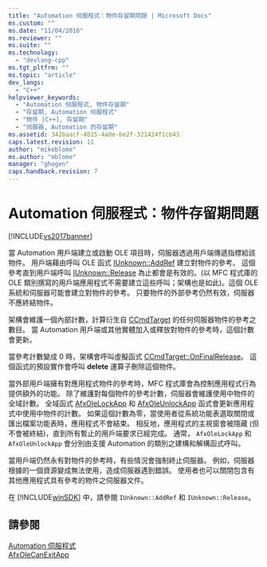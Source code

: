 ```yaml
---
title: "Automation 伺服程式：物件存留期問題 | Microsoft Docs"
ms.custom: ""
ms.date: "11/04/2016"
ms.reviewer: ""
ms.suite: ""
ms.technology: 
  - "devlang-cpp"
ms.tgt_pltfrm: ""
ms.topic: "article"
dev_langs: 
  - "C++"
helpviewer_keywords: 
  - "Automation 伺服程式, 物件存留期"
  - "存留期, Automation 伺服程式"
  - "物件 [C++], 存留期"
  - "伺服器, Automation 的存留期"
ms.assetid: 342baacf-4015-4a0e-be2f-321424f1cb43
caps.latest.revision: 11
author: "mikeblome"
ms.author: "mblome"
manager: "ghogen"
caps.handback.revision: 7
---
```

# Automation 伺服程式：物件存留期問題
[!INCLUDE[vs2017banner](../assembler/inline/includes/vs2017banner.md)]

當 Automation 用戶端建立或啟動 OLE 項目時，伺服器透過用戶端傳遞指標給該物件。  用戶端藉由呼叫 OLE 函式 [IUnknown::AddRef](http://msdn.microsoft.com/library/windows/desktop/ms691379) 建立對物件的參考。  這個參考直到用戶端呼叫 [IUnknown::Release](http://msdn.microsoft.com/library/windows/desktop/ms682317) 為止都會是有效的。\(以 MFC 程式庫的 OLE 類別撰寫的用戶端應用程式不需要建立這些呼叫；架構也是如此\)。這個 OLE 系統和伺服器可能會建立對物件的參考。  只要物件的外部參考仍然有效，伺服器不應終結物件。  
  
 架構會維護一個內部計數，計算衍生自 [CCmdTarget](../mfc/reference/ccmdtarget-class.md) 的任何伺服器物件的參考之數目。  當 Automation 用戶端或其他實體加入或釋放對物件的參考時，這個計數會更新。  
  
 當參考計數變成 0 時，架構會呼叫虛擬函式 [CCmdTarget::OnFinalRelease](../Topic/CCmdTarget::OnFinalRelease.md)。  這個函式的預設實作會呼叫 **delete** 運算子刪除這個物件。  
  
 當外部用戶端擁有對應用程式物件的參考時，MFC 程式庫會為控制應用程式行為提供額外的功能。  除了維護對每個物件的參考計數，伺服器會維護使用中物件的全域計數。  全域函式 [AfxOleLockApp](../Topic/AfxOleLockApp.md) 和 [AfxOleUnlockApp](../Topic/AfxOleUnlockApp.md) 函式會更新應用程式中使用中物件的計數。  如果這個計數為零，當使用者從系統功能表選取關閉或匯出檔案功能表時，應用程式不會結束。  相反地，應用程式的主視窗會被隱藏 \(但不會被終結\)，直到所有暫止的用戶端要求已經完成。  通常， `AfxOleLockApp` 和 `AfxOleUnlockApp` 會分別由支援 Automation 的類別之建構和解構函式呼叫。  
  
 當用戶端仍然永有對物件的參考時，有些情況會強制終止伺服器。  例如，伺服器根據的一個資源變成無法使用，造成伺服器遇到錯誤。  使用者也可以關閉包含有其他應用程式具有參考的物件之伺服器文件。  
  
 在 [!INCLUDE[winSDK](../atl/includes/winsdk_md.md)] 中，請參閱 `IUnknown::AddRef` 和 `IUnknown::Release`。  
  
## 請參閱  
 [Automation 伺服程式](../mfc/automation-servers.md)   
 [AfxOleCanExitApp](../Topic/AfxOleCanExitApp.md)